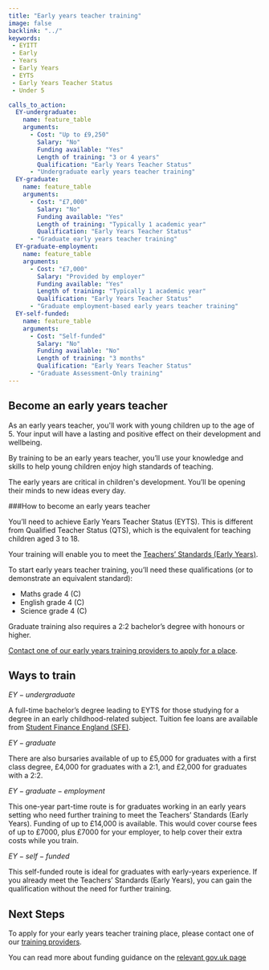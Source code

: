 ```yaml
---
title: "Early years teacher training"
image: false
backlink: "../"
keywords:
 - EYITT
 - Early
 - Years
 - Early Years
 - EYTS
 - Early Years Teacher Status
 - Under 5

calls_to_action:
  EY-undergraduate:
    name: feature_table
    arguments:
      - Cost: "Up to £9,250"
        Salary: "No"
        Funding available: "Yes"
        Length of training: "3 or 4 years"
        Qualification: "Early Years Teacher Status"
      - "Undergraduate early years teacher training"
  EY-graduate:
    name: feature_table
    arguments:
      - Cost: "£7,000"
        Salary: "No"
        Funding available: "Yes"
        Length of training: "Typically 1 academic year"
        Qualification: "Early Years Teacher Status"
      - "Graduate early years teacher training"     
  EY-graduate-employment:
    name: feature_table
    arguments:
      - Cost: "£7,000"
        Salary: "Provided by employer"
        Funding available: "Yes"
        Length of training: "Typically 1 academic year"
        Qualification: "Early Years Teacher Status"
      - "Graduate employment-based early years teacher training"
  EY-self-funded:
    name: feature_table
    arguments:
      - Cost: "Self-funded"
        Salary: "No"
        Funding available: "No"
        Length of training: "3 months"
        Qualification: "Early Years Teacher Status"
      - "Graduate Assessment-Only training"
---
```


## Become an early years teacher
 
As an early years teacher, you'll work with young children up to the age of 5. Your input will have a lasting and positive effect on their development and wellbeing.
 
By training to be an early years teacher, you’ll use your knowledge and skills to help young children enjoy high standards of teaching. 

The early years are critical in children's development. You’ll be opening their minds to new ideas every day.
 
###How to become an early years teacher
 
You’ll need to achieve Early Years Teacher Status (EYTS). This is different from Qualified Teacher Status (QTS), which is the equivalent for teaching children aged 3 to 18. 

Your training will enable you to meet the [Teachers’ Standards (Early Years)](https://www.gov.uk/government/publications/early-years-teachers-standards).
 
To start early years teacher training, you’ll need these qualifications (or to demonstrate an equivalent standard):

* Maths grade 4 (C)
* English grade 4 (C)
* Science grade 4 (C)

Graduate training also requires a 2:2 bachelor’s degree with honours or higher.
 
[Contact one of our early years training providers to apply for a place](https://www.gov.uk/government/publications/early-years-initial-teacher-training-itt-providers-and-school-direct-early-years-lead-organisations/early-years-initial-teacher-training-itt-providers-and-school-direct-lead-organisations).

## Ways to train

$EY-undergraduate$

A full-time bachelor’s degree leading to EYTS for those studying for a degree in an early childhood-related subject. Tuition fee loans are available from [Student Finance England
(SFE)](https://www.gov.uk/student-finance).

$EY-graduate$
 
There are also bursaries available of up to £5,000 for graduates with a first class degree, £4,000 for graduates with a 2:1, and £2,000 for graduates with a 2:2.
 
$EY-graduate-employment$

This one-year part-time route is for graduates working in an early years setting who need further training to meet the Teachers’ Standards (Early Years). Funding of up to £14,000 is available. This would cover course fees of up to £7000, plus £7000 for your employer, to help cover their extra costs while you train.

$EY-self-funded$ 

This self-funded route is ideal for graduates with early-years experience. If you already meet the Teachers’ Standards (Early Years), you can gain the qualification without the need for further training. 

## Next Steps

To apply for your early years teacher training place, please contact one of our [training providers](https://www.gov.uk/government/publications/early-years-initial-teacher-training-itt-providers-and-school-direct-early-years-lead-organisations/early-years-initial-teacher-training-itt-providers-and-school-direct-lead-organisations).

You can read more about funding guidance on the [relevant gov.uk page](https://www.gov.uk/guidance/early-years-initial-teacher-training-2021-to-2022-funding-guidance)
